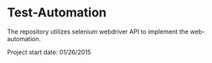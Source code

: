 # Test-Automation

The repository utilizes selenium webdriver API to implement the web-automation.

Project start date: 01/26/2015
